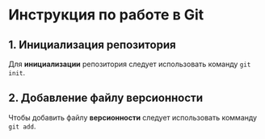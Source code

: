 # Инструкция по работе в Git
## 1. Инициализация репозитория  
Для **инициализации** репозитория следует использовать команду `git init`.  
## 2. Добавление файлу версионности  
Чтобы добавить файлу **версионности** следует использовать комманду `git add`.